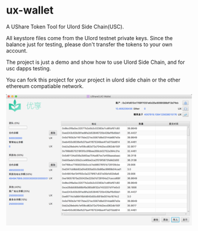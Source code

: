 # ux-wallet
A UShare Token Tool for Ulord Side Chain(USC).

All keystore files come from the Ulord testnet private keys. 
Since the balance just for testing, please don't transfer the tokens to your own account.

The project is just a demo and show how to use Ulord Side Chain, and for usc dapps testing.

You can fork this project for your project in ulord side chain or the other ethereum compatiable network.

![application view](./application.png)
